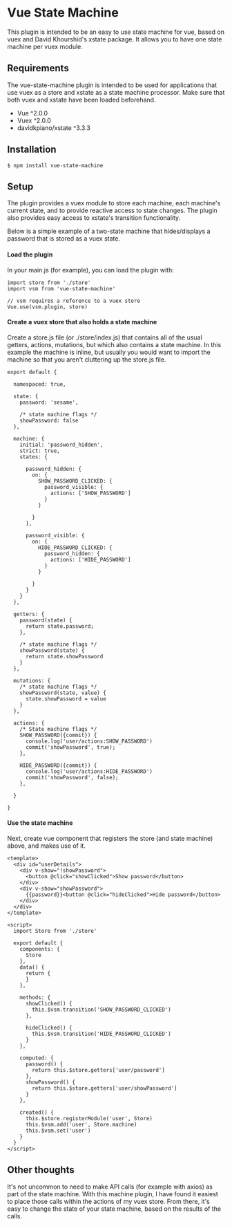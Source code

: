 # Vue State Machine

This plugin is intended to be an easy to use state machine for vue, 
based on vuex and David Khourshid's xstate package.  It allows 
you to have one state machine per vuex module.  

## Requirements

The vue-state-machine plugin is intended to be used for applications that 
use vuex as a store and xstate as a state machine processor. Make sure that 
both vuex and xstate have been loaded beforehand.

- Vue ^2.0.0
- Vuex ^2.0.0
- davidkpiano/xstate ^3.3.3

## Installation
```
$ npm install vue-state-machine
```

## Setup

The plugin provides a vuex module to store each machine, each machine's
current state, and to provide reactive access to state changes.  The plugin also
provides easy access to xstate's transition functionality.

Below is a simple example of a two-state machine that hides/displays a password
that is stored as a vuex state.

#### Load the plugin

In your main.js (for example), you can load the plugin with:
```
import store from './store'
import vsm from 'vue-state-machine'

// vsm requires a reference to a vuex store
Vue.use(vsm.plugin, store)
```

#### Create a vuex store that also holds a state machine

Create a store.js file (or ./store/index.js) that contains all of the usual
getters, actions, mutations, but which also contains a state machine.  In this
example the machine is inline, but usually you would want to import the machine
so that you aren't cluttering up the store.js file.

```
export default {

  namespaced: true,

  state: {
    password: 'sesame',
  
    /* state machine flags */
    showPassword: false
  },

  machine: {
    initial: 'password_hidden',
    strict: true,
    states: {
  
      password_hidden: {
        on: {
          SHOW_PASSWORD_CLICKED: {
            password_visible: {
              actions: ['SHOW_PASSWORD']
            }
          }
  
        }
      },
  
      password_visible: {
        on: {
          HIDE_PASSWORD_CLICKED: {
            password_hidden: {
              actions: ['HIDE_PASSWORD']
            }
          }
  
        }
      }
    }
  },

  getters: {
    password(state) {
      return state.password;
    },

    /* state machine flags */
    showPassword(state) {
      return state.showPassword
    }
  },

  mutations: {
    /* state machine flags */
    showPassword(state, value) {
      state.showPassword = value
    }
  },

  actions: {
    /* State machine flags */
    SHOW_PASSWORD({commit}) {
      console.log('user/actions:SHOW_PASSWORD')
      commit('showPassword', true);
    },

    HIDE_PASSWORD({commit}) {
      console.log('user/actions:HIDE_PASSWORD')
      commit('showPassword', false);
    },

  }

}
```

#### Use the state machine

Next, create vue component that registers the store (and state machine) 
above, and makes use of it.

```
<template>
  <div id="userDetails">
    <div v-show="!showPassword">
      <button @click="showClicked">Show password</button>
    </div>
    <div v-show="showPassword">
      {{password}}<button @click="hideClicked">Hide password</button>
    </div>
  </div>
</template>

<script>
  import Store from './store'

  export default {
    components: {
      Store
    },
    data() {
      return {
      }
    },

    methods: {
      showClicked() {
        this.$vsm.transition('SHOW_PASSWORD_CLICKED')
      },

      hideClicked() {
        this.$vsm.transition('HIDE_PASSWORD_CLICKED')
      }
    },

    computed: {
      password() {
        return this.$store.getters['user/password']
      },
      showPassword() {
        return this.$store.getters['user/showPassword']
      }
    },

    created() {
      this.$store.registerModule('user', Store)
      this.$vsm.add('user', Store.machine)
      this.$vsm.set('user')
    }
  }
</script>

```

## Other thoughts

It's not uncommon to need to make API calls (for example with axios) as part of
the state machine.  With this machine plugin, I have found it easiest to place
those calls within the actions of my vuex store.  From there, it's easy to change
the state of your state machine, based on the results of the calls.